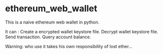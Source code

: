 # ethereum_web_wallet
This is a naive ethereum web wallet in python.

It can :
  Create a encrypted wallet keystore file.
  Decrypt wallet keystore file.
  Send transaction.
  Query account balance.
  
  
  
  
 
Warning: who use it takes his own responsibility of lost ether...
  

